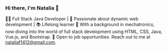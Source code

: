 ### Hi there, I'm Natalia 👋

👩‍💻 Full Stack Java Developer | 🚀 Passionate about dynamic web development | 📚 Lifelong learner
🌱 With a background in mechatronics, now diving into the world of full stack development using HTML, CSS, Java, Vue.js, and Bootstrap. 
💼 Open to job opportunities. Reach out to me at nataliaf1412@gmail.com.

